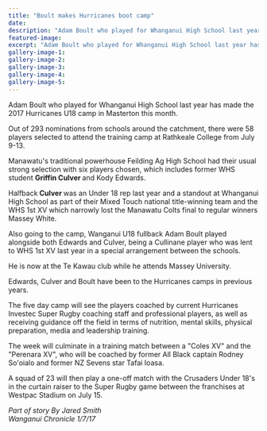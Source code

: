 ```yaml
---
title: "Boult makes Hurricanes boot camp"
date: 
description: "Adam Boult who played for Whanganui High School last year has made the 2017 Hurricanes U18 camp..."
featured-image: 
excerpt: "Adam Boult who played for Whanganui High School last year has made the 2017 Hurricanes U18 camp in Masterton this month."
gallery-image-1: 
gallery-image-2: 
gallery-image-3: 
gallery-image-4: 
gallery-image-5: 
---
```


<p>Adam Boult who played for Whanganui High School last year has made the 2017 Hurricanes U18 camp in Masterton this month.</p>
<p class="element element-paragraph">Out of 293 nominations from schools around the catchment, there were 58 players selected to attend the training camp at Rathkeale College from July 9-13.</p>
<p class="element element-paragraph">Manawatu's traditional powerhouse Feilding Ag High School had their usual strong selection with six players chosen, which includes former WHS student&nbsp;<strong>Griffin Culver </strong>and Kody Edwards.</p>
<p class="element element-paragraph">Halfback<strong> Culver </strong>was an Under 18 rep last year and a standout at Whanganui High School as part of their Mixed Touch national title-winning team and the WHS 1st XV which narrowly lost the Manawatu Colts final to regular winners Massey White.</p>
<p class="element element-paragraph">Also going to the camp, Wanganui U18 fullback Adam Boult played alongside both Edwards and Culver, being a Cullinane player who was lent to WHS 1st XV last year in a special arrangement between the schools.</p>
<p class="element element-paragraph">He is now at the Te Kawau club while he attends Massey University.</p>
<p class="element element-paragraph">Edwards, Culver and Boult have been to the Hurricanes camps in previous years.</p>
<p class="element element-paragraph">The five day camp will see the players coached by current Hurricanes Investec Super Rugby coaching staff and professional players, as well as receiving guidance off the field in terms of nutrition, mental skills, physical preparation, media and leadership training.</p>
<p class="element element-paragraph">The week will culminate in a training match between a "Coles XV" and the "Perenara XV", who will be coached by former All Black captain Rodney So'oialo and former NZ Sevens star Tafai Ioasa.</p>
<p class="element element-paragraph">A squad of 23 will then play a one-off match with the Crusaders Under 18's in the curtain raiser to the Super Rugby game between the franchises at Westpac Stadium on July 15.</p>
<p class="element element-paragraph"><em>Part of story By Jared Smith</em><br /><em>Wanganui Chronicle 1/7/17</em></p>

